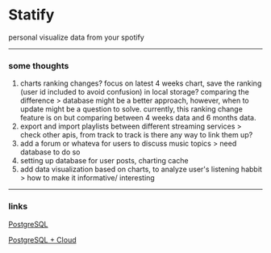 # Statify
personal visualize data from your spotify

---
### some thoughts

1. charts ranking changes? focus on latest 4 weeks chart, save the ranking (user id included to avoid confusion) in local storage? comparing the difference > database might be a better approach, however, when to update might be a question to solve. currently, this ranking change feature is on but comparing between 4 weeks data and 6 months data.
2. export and import playlists between different streaming services > check other apis, from track to track is there any way to link them up?
3. add a forum or whateva for users to discuss music topics > need database to do so
4. setting up database for user posts, charting cache
5. add data visualization based on charts, to analyze user's listening habbit > how to make it informative/ interesting

---
### links

[PostgreSQL](https://www.postgresqltutorial.com/postgresql-getting-started/)

[PostgreSQL + Cloud](https://towardsdatascience.com/setting-up-a-postgresql-instance-on-the-cloud-4ec4cf168239)

